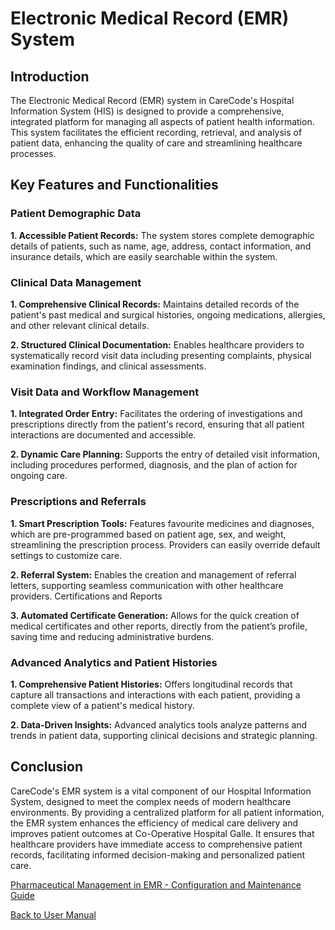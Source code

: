 # Electronic Medical Record (EMR) System
## Introduction
The Electronic Medical Record (EMR) system in CareCode's Hospital Information System (HIS) is designed to provide a comprehensive, integrated platform for managing all aspects of patient health information. This system facilitates the efficient recording, retrieval, and analysis of patient data, enhancing the quality of care and streamlining healthcare processes.

## Key Features and Functionalities
### Patient Demographic Data
**1. Accessible Patient Records:** The system stores complete demographic details of patients, such as name, age, address, contact information, and insurance details, which are easily searchable within the system.

### Clinical Data Management
**1. Comprehensive Clinical Records:** Maintains detailed records of the patient's past medical and surgical histories, ongoing medications, allergies, and other relevant clinical details.

**2. Structured Clinical Documentation:** Enables healthcare providers to systematically record visit data including presenting complaints, physical examination findings, and clinical assessments.

### Visit Data and Workflow Management

**1. Integrated Order Entry:** Facilitates the ordering of investigations and prescriptions directly from the patient's record, ensuring that all patient interactions are documented and accessible.

**2. Dynamic Care Planning:** Supports the entry of detailed visit information, including procedures performed, diagnosis, and the plan of action for ongoing care.

### Prescriptions and Referrals

**1. Smart Prescription Tools:** Features favourite medicines and diagnoses, which are pre-programmed based on patient age, sex, and weight, streamlining the prescription process. Providers can easily override default settings to customize care.

**2. Referral System:** Enables the creation and management of referral letters, supporting seamless communication with other healthcare providers.
Certifications and Reports

**3. Automated Certificate Generation:** Allows for the quick creation of medical certificates and other reports, directly from the patient’s profile, saving time and reducing administrative burdens.

### Advanced Analytics and Patient Histories

**1. Comprehensive Patient Histories:** Offers longitudinal records that capture all transactions and interactions with each patient, providing a complete view of a patient's medical history.

**2. Data-Driven Insights:** Advanced analytics tools analyze patterns and trends in patient data, supporting clinical decisions and strategic planning.

## Conclusion
CareCode's EMR system is a vital component of our Hospital Information System, designed to meet the complex needs of modern healthcare environments. By providing a centralized platform for all patient information, the EMR system enhances the efficiency of medical care delivery and improves patient outcomes at Co-Operative Hospital Galle. It ensures that healthcare providers have immediate access to comprehensive patient records, facilitating informed decision-making and personalized patient care.

[Pharmaceutical Management in EMR - Configuration and Maintenance Guide](https://github.com/hmislk/hmis/wiki/Pharmaceutical-Management-in-EMR-%E2%80%90-Configuration-and-Maintenance-Guide)

[Back to User Manual](https://github.com/hmislk/hmis/wiki/User-Manual)